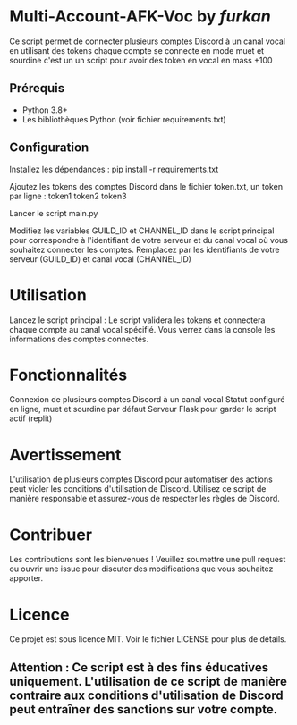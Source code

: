 # Multi-Account-AFK-Voc by ___furkan___

Ce script permet de connecter plusieurs comptes Discord à un canal vocal en utilisant des tokens chaque compte se connecte en mode muet et sourdine c'est un un script pour avoir des token en vocal en mass +100

## Prérequis

- Python 3.8+
- Les bibliothèques Python (voir fichier requirements.txt)

## Configuration

Installez les dépendances : 
pip install -r requirements.txt

Ajoutez les tokens des comptes Discord dans le fichier token.txt, un token par ligne :
token1
token2
token3

Lancer le script 
main.py

Modifiez les variables GUILD_ID et CHANNEL_ID dans le script principal pour correspondre à l'identifiant de votre serveur et du canal vocal où vous souhaitez connecter les comptes.
Remplacez par les identifiants de votre serveur (GUILD_ID) et canal vocal (CHANNEL_ID)

# Utilisation
Lancez le script principal :
<python main.py>
Le script validera les tokens et connectera chaque compte au canal vocal spécifié. Vous verrez dans la console les informations des comptes connectés.

# Fonctionnalités
Connexion de plusieurs comptes Discord à un canal vocal
Statut configuré en ligne, muet et sourdine par défaut
Serveur Flask pour garder le script actif (replit)

# Avertissement
L'utilisation de plusieurs comptes Discord pour automatiser des actions peut violer les conditions d'utilisation de Discord. Utilisez ce script de manière responsable et assurez-vous de respecter les règles de Discord.

# Contribuer
Les contributions sont les bienvenues ! Veuillez soumettre une pull request ou ouvrir une issue pour discuter des modifications que vous souhaitez apporter.

# Licence
Ce projet est sous licence MIT. Voir le fichier LICENSE pour plus de détails.

## Attention : Ce script est à des fins éducatives uniquement. L'utilisation de ce script de manière contraire aux conditions d'utilisation de Discord peut entraîner des sanctions sur votre compte.
